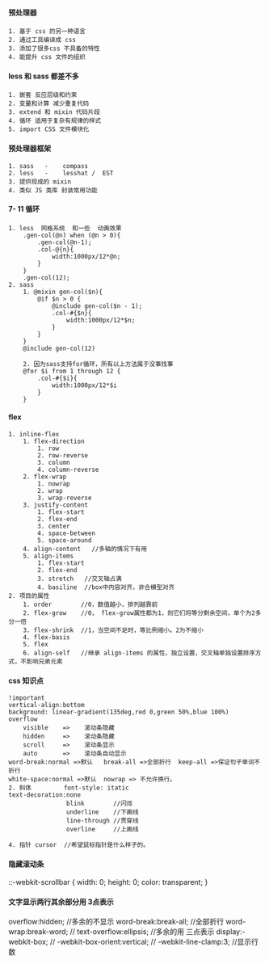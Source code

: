 #### 预处理器
```
1. 基于 css 的另一种语言
2. 通过工具编译成 css 
3. 添加了很多css 不具备的特性
4. 能提升 css 文件的组织
```
#### less 和 sass 都差不多
```
1. 嵌套 反应层级和约束
2. 变量和计算 减少重复代码
3. extend 和 mixin 代码片段
4. 循环 适用于复杂有规律的样式
5. import CSS 文件模块化
```

#### 预处理器框架
```
1. sass   -    compass
2. less   -    lesshat /  EST
3. 提供现成的 mixin
4. 类似 JS 类库 封装常用功能
```
####    7- 11 循环
```
1. less  网格系统  和一些  动画效果
    .gen-col(@n) when (@n > 0){
        .gen-col(@n-1);
        .col-@{n}{
            width:1000px/12*@n;
        }
    }
    .gen-col(12);
2. sass
    1. @mixin gen-col($n){
        @if $n > 0 {
            @include gen-col($n - 1);
            .col-#{$n}{
                width:1000px/12*$n;
            }
        }
    }
    @include gen-col(12)

    2. 因为sass支持for循环，所有以上方法属于没事找事
    @for $i from 1 through 12 {
        .col-#{$i}{
            width:1000px/12*$i
        }
    }
```

#### flex
```
1. inline-flex
    1. flex-direction
        1. row
        2. row-reverse
        3. column
        4. column-reverse
    2. flex-wrap
        1. nowrap
        2. wrap
        3. wrap-reverse
    3. justify-content
        1. flex-start
        2. flex-end
        3. center
        4. space-between
        5. space-around
    4. align-content   //多轴的情况下有用
    5. align-items
        1. flex-start
        2. flex-end
        3. stretch   //交叉轴占满
        4. basiline  //box中内容对齐，非合模型对齐
2. 项目的属性
    1. order        //0，数值越小，排列越靠前
    2. flex-grow    //0， flex-grow属性都为1，则它们将等分剩余空间，单个为2多分一倍
    3. flex-shrink  //1，当空间不足时，等比例缩小。2为不缩小
    4. flex-basis    
    5. flex
    6. align-self   //继承 align-items 的属性，独立设置，交叉轴单独设置排序方式，不影响兄弟元素
```
#### css 知识点
```
!important
vertical-align:bottom
background: linear-gradient(135deg,red 0,green 50%,blue 100%) 
overflow
    visible    =>    滚动条隐藏
    hidden     =>    滚动条隐藏
    scroll     =>    滚动条显示
    auto       =>    滚动条自动显示
word-break:normal =>默认   break-all =>全部折行  keep-all =>保证句子单词不折行
white-space:normal =>默认  nowrap => 不允许换行。
2. 斜体         font-style: itatic
text-decoration:none
                blink        //闪烁
                underline    //下画线
                line-through //贯穿线
                overline     //上画线

4. 指针 cursor  //希望鼠标指针是什么样子的。
```
#### 隐藏滚动条
::-webkit-scrollbar {
  width: 0;
  height: 0;
  color: transparent;
}

#### 文字显示两行其余部分用 3点表示
overflow:hidden;           //多余的不显示
word-break:break-all;     //全部折行
word-wrap:break-word;    //
text-overflow:ellipsis; //多余的用 三点表示
display:-webkit-box;            //
-webkit-box-orient:vertical;   //
-webkit-line-clamp:3;         //显示行数


